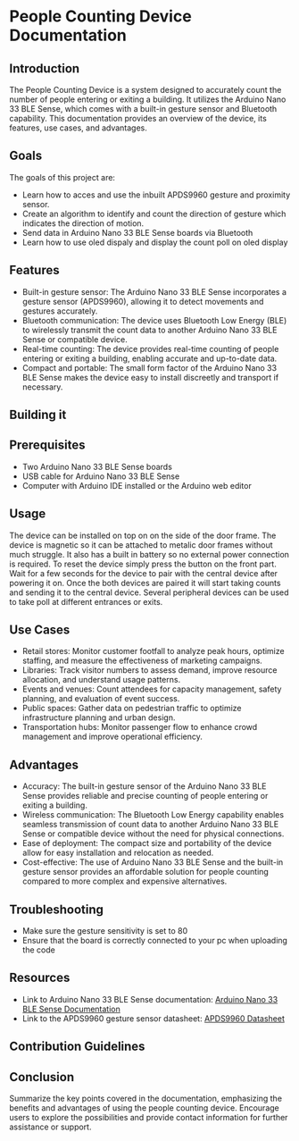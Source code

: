 # People Counting Device Documentation

## Introduction
The People Counting Device is a system designed to accurately count the number of people entering or exiting a building. It utilizes the Arduino Nano 33 BLE Sense, which comes with a built-in gesture sensor and Bluetooth capability. This documentation provides an overview of the device, its features, use cases, and advantages.


## Goals
The goals of this project are:

- Learn how to acces and use the inbuilt APDS9960 gesture and proximity sensor.
- Create an algorithm to identify and count the direction of gesture which indicates the direction of motion.
- Send data in Arduino Nano 33 BLE Sense boards via Bluetooth
- Learn how to use oled dispaly and display the count poll on oled display

## Features
- Built-in gesture sensor: The Arduino Nano 33 BLE Sense incorporates a gesture sensor (APDS9960), allowing it to detect movements and gestures accurately.
- Bluetooth communication: The device uses Bluetooth Low Energy (BLE) to wirelessly transmit the count data to another Arduino Nano 33 BLE Sense or compatible device.
- Real-time counting: The device provides real-time counting of people entering or exiting a building, enabling accurate and up-to-date data.
- Compact and portable: The small form factor of the Arduino Nano 33 BLE Sense makes the device easy to install discreetly and transport if necessary.

## Building it

 ## Prerequisites
  - Two Arduino Nano 33 BLE Sense boards
  - USB cable for Arduino Nano 33 BLE Sense
  - Computer with Arduino IDE installed or the Arduino web editor


## Usage
The device can be installed on top on on the side of the door frame.
The device is magnetic so it can be attached to metalic door frames without much struggle. It also has a built in battery so no external power connection is required.
To reset the device simply press the button on the front part.
Wait for a few seconds for the device to pair with the central device after powering it on.
Once the both devices are paired it will start taking counts and sending it to the central device.
Several peripheral devices can be used to take poll at different entrances or exits.


## Use Cases
- Retail stores: Monitor customer footfall to analyze peak hours, optimize staffing, and measure the effectiveness of marketing campaigns.
- Libraries: Track visitor numbers to assess demand, improve resource allocation, and understand usage patterns.
- Events and venues: Count attendees for capacity management, safety planning, and evaluation of event success.
- Public spaces: Gather data on pedestrian traffic to optimize infrastructure planning and urban design.
- Transportation hubs: Monitor passenger flow to enhance crowd management and improve operational efficiency.

## Advantages
- Accuracy: The built-in gesture sensor of the Arduino Nano 33 BLE Sense provides reliable and precise counting of people entering or exiting a building.
- Wireless communication: The Bluetooth Low Energy capability enables seamless transmission of count data to another Arduino Nano 33 BLE Sense or compatible device without the need for physical connections.
- Ease of deployment: The compact size and portability of the device allow for easy installation and relocation as needed.
- Cost-effective: The use of Arduino Nano 33 BLE Sense and the built-in gesture sensor provides an affordable solution for people counting compared to more complex and expensive alternatives.

## Troubleshooting
- Make sure the gesture sensitivity is set to 80
- Ensure that the board is correctly connected to your pc when uploading the code



## Resources
- Link to Arduino Nano 33 BLE Sense documentation: [Arduino Nano 33 BLE Sense Documentation](https://www.arduino.cc/en/Guide/NANO33BLESense)
- Link to the APDS9960 gesture sensor datasheet: [APDS9960 Datasheet](https://www.sparkfun.com/datasheets/Components/General/APDS-9960.pdf)

## Contribution Guidelines


## Conclusion
Summarize the key points covered in the documentation, emphasizing the benefits and advantages of using the people counting device. Encourage users to explore the possibilities and provide contact information for further assistance or support.


